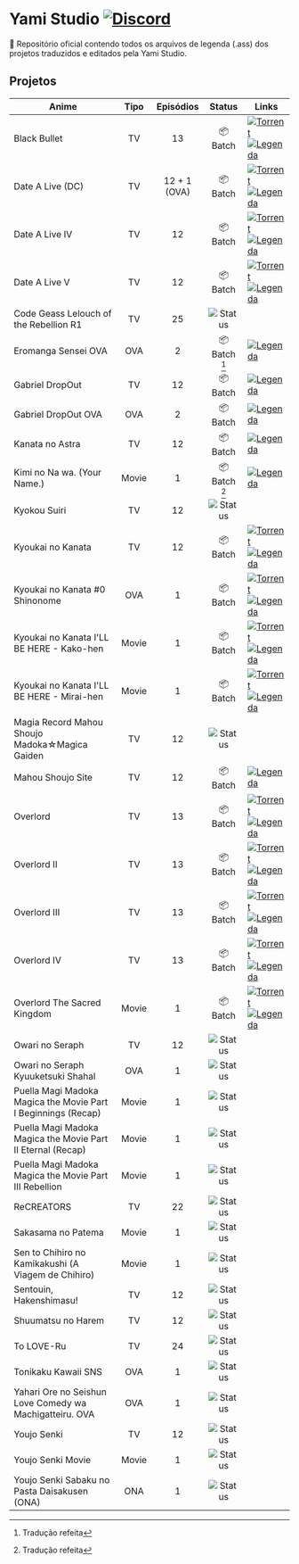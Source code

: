 # Yami Studio [![Discord](https://img.shields.io/badge/Discord-%235865F2.svg?style=for-the-badge&logo=discord&logoColor=white)](https://discord.gg/vsJwPayvz3)

📜 Repositório oficial contendo todos os arquivos de legenda (.ass) dos projetos traduzidos e editados pela Yami Studio.

## Projetos

| Anime | Tipo | Episódios | Status | Links |
| --- | :---: | :---: | :---: | --- |
| Black Bullet | TV | 13 | 📦 Batch | [![Torrent](https://img.shields.io/badge/Torrent-Nyaa-247FCC?style=for-the-badge&logo=qbittorrent)](https://nyaa.si/view/1958289) <br> [![Legenda](https://img.shields.io/badge/Legenda-GitHub-333333?style=for-the-badge&logo=github)](https://github.com/IncYami/YamiStudio/tree/main/%5BYami%5D%20Black%20Bullet%20%5BBD%5D.pt-BR) |
| Date A Live (DC) | TV | 12 + 1 (OVA) | 📦 Batch | [![Torrent](https://img.shields.io/badge/Torrent-Nyaa-247FCC?style=for-the-badge&logo=qbittorrent)](https://nyaa.si/view/1951642) <br> [![Legenda](https://img.shields.io/badge/Legenda-GitHub-333333?style=for-the-badge&logo=github)](https://github.com/IncYami/YamiStudio/tree/main/%5BYami%5D%20Date%20A%20Live%20(DC)%20%5BBD%5D.pt-BR) |
| Date A Live IV  | TV | 12 | 📦 Batch | [![Torrent](https://img.shields.io/badge/Torrent-Nyaa-247FCC?style=for-the-badge&logo=qbittorrent)](https://nyaa.si/view/1951649) <br> [![Legenda](https://img.shields.io/badge/Legenda-GitHub-333333?style=for-the-badge&logo=github)](https://github.com/IncYami/YamiStudio/tree/main/%5BYami%5D%20Date%20A%20Live%20IV%20%5BBD%5D.pt-BR) |
| Date A Live V  | TV | 12 | 📦 Batch | [![Torrent](https://img.shields.io/badge/Torrent-Nyaa-247FCC?style=for-the-badge&logo=qbittorrent)](https://nyaa.si/view/1951650) <br> [![Legenda](https://img.shields.io/badge/Legenda-GitHub-333333?style=for-the-badge&logo=github)](https://github.com/IncYami/YamiStudio/tree/main/%5BYami%5D%20Date%20A%20Live%20V%20%5BBD%5D.pt-BR) |
| Code Geass Lelouch of the Rebellion R1 | TV | 25 | ![Status](https://img.shields.io/badge/Em%20Andamento-22C55E?style=for-the-badge) |
| Eromanga Sensei OVA  | OVA | 2 | 📦 Batch [^1] | [![Legenda](https://img.shields.io/badge/Legenda-GitHub-333333?style=for-the-badge&logo=github)](https://github.com/IncYami/YamiStudio/tree/main/%5BYami%5D%20Eromanga%20Sensei%20OVA%20%5BBD%5D.pt-BR) |
| Gabriel DropOut  | TV | 12 | 📦 Batch | [![Legenda](https://img.shields.io/badge/Legenda-GitHub-333333?style=for-the-badge&logo=github)](https://github.com/IncYami/YamiStudio/tree/main/%5BYami%5D%20Gabriel%20DropOut%20%5BBD%5D.pt-BR) |
| Gabriel DropOut OVA  | OVA | 2 | 📦 Batch | [![Legenda](https://img.shields.io/badge/Legenda-GitHub-333333?style=for-the-badge&logo=github)](https://github.com/IncYami/YamiStudio/tree/main/%5BYami%5D%20Gabriel%20DropOut%20OVA%20%5BBD%5D.pt-BR) |
| Kanata no Astra  | TV | 12 | 📦 Batch | [![Legenda](https://img.shields.io/badge/Legenda-GitHub-333333?style=for-the-badge&logo=github)](https://github.com/IncYami/YamiStudio/tree/main/%5BYami%5D%20Kanata%20no%20Astra%20%5BBD%5D.pt-BR) |
| Kimi no Na wa. (Your Name.)  | Movie | 1 | 📦 Batch [^1] | [![Legenda](https://img.shields.io/badge/Legenda-GitHub-333333?style=for-the-badge&logo=github)](https://github.com/IncYami/YamiStudio/tree/main/%5BYami%5D%20Kimi%20no%20Na%20wa%20%5BBD%5D.pt-BR) |
| Kyokou Suiri  | TV | 12 | ![Status](https://img.shields.io/badge/Em%20Revisão-DC3545?style=for-the-badge) |
| Kyoukai no Kanata  | TV | 12 | 📦 Batch | [![Torrent](https://img.shields.io/badge/Torrent-Nyaa-247FCC?style=for-the-badge&logo=qbittorrent)](https://nyaa.si/view/1952255) <br> [![Legenda](https://img.shields.io/badge/Legenda-GitHub-333333?style=for-the-badge&logo=github)](https://github.com/IncYami/YamiStudio/tree/main/%5BYami%5D%20Kyoukai%20no%20Kanata%20%5BBD%5D.pt-BR) |
| Kyoukai no Kanata #0 Shinonome  | OVA | 1 | 📦 Batch | [![Torrent](https://img.shields.io/badge/Torrent-Nyaa-247FCC?style=for-the-badge&logo=qbittorrent)](https://nyaa.si/view/1952256) <br> [![Legenda](https://img.shields.io/badge/Legenda-GitHub-333333?style=for-the-badge&logo=github)](https://github.com/IncYami/YamiStudio/tree/main/%5BYami%5D%20Kyoukai%20no%20Kanata%20%230%20Shinonome%20%5BBD%5D.pt-BR) |
| Kyoukai no Kanata I'LL BE HERE - Kako-hen  | Movie | 1 | 📦 Batch | [![Torrent](https://img.shields.io/badge/Torrent-Nyaa-247FCC?style=for-the-badge&logo=qbittorrent)](https://nyaa.si/view/1952267) <br> [![Legenda](https://img.shields.io/badge/Legenda-GitHub-333333?style=for-the-badge&logo=github)](https://github.com/IncYami/YamiStudio/tree/main/%5BYami%5D%20Kyoukai%20no%20Kanata%20I'LL%20BE%20HERE%20-%20Kako-hen%20%5BBD%5D.pt-BR) |
| Kyoukai no Kanata I'LL BE HERE - Mirai-hen  | Movie | 1 | 📦 Batch | [![Torrent](https://img.shields.io/badge/Torrent-Nyaa-247FCC?style=for-the-badge&logo=qbittorrent)](https://nyaa.si/view/1952269) <br> [![Legenda](https://img.shields.io/badge/Legenda-GitHub-333333?style=for-the-badge&logo=github)](https://github.com/IncYami/YamiStudio/tree/main/%5BYami%5D%20Kyoukai%20no%20Kanata%20I'LL%20BE%20HERE%20-%20Mirai-hen%20%5BBD%5D.pt-BR) |
| Magia Record Mahou Shoujo Madoka☆Magica Gaiden  | TV | 12 | ![Status](https://img.shields.io/badge/Em%20Revisão-DC3545?style=for-the-badge) |
| Mahou Shoujo Site  | TV | 12 | 📦 Batch | [![Legenda](https://img.shields.io/badge/Legenda-GitHub-333333?style=for-the-badge&logo=github)](https://github.com/IncYami/YamiStudio/tree/main/%5BMMS%20%26%20YS%5D%20Mahou%20Shoujo%20Site%20%5BBD%5D.pt-BR) |
| Overlord  | TV | 13 | 📦 Batch | [![Torrent](https://img.shields.io/badge/Torrent-Nyaa-247FCC?style=for-the-badge&logo=qbittorrent)](https://nyaa.si/view/1958290) <br> [![Legenda](https://img.shields.io/badge/Legenda-GitHub-333333?style=for-the-badge&logo=github)](https://github.com/IncYami/YamiStudio/tree/main/%5BYami%5D%20Overlord%20%5BBD%5D.pt-BR) |
| Overlord II  | TV | 13 | 📦 Batch | [![Torrent](https://img.shields.io/badge/Torrent-Nyaa-247FCC?style=for-the-badge&logo=qbittorrent)](https://nyaa.si/view/1958291) <br> [![Legenda](https://img.shields.io/badge/Legenda-GitHub-333333?style=for-the-badge&logo=github)](https://github.com/IncYami/YamiStudio/tree/main/%5BYami%5D%20Overlord%20II%20%5BBD%5D.pt-BR) |
| Overlord III  | TV | 13 | 📦 Batch | [![Torrent](https://img.shields.io/badge/Torrent-Nyaa-247FCC?style=for-the-badge&logo=qbittorrent)](https://nyaa.si/view/1958292) <br> [![Legenda](https://img.shields.io/badge/Legenda-GitHub-333333?style=for-the-badge&logo=github)](https://github.com/IncYami/YamiStudio/tree/main/%5BYami%5D%20Overlord%20III%20%5BBD%5D.pt-BR) |
| Overlord IV  | TV | 13 | 📦 Batch | [![Torrent](https://img.shields.io/badge/Torrent-Nyaa-247FCC?style=for-the-badge&logo=qbittorrent)](https://nyaa.si/view/1958293) <br> [![Legenda](https://img.shields.io/badge/Legenda-GitHub-333333?style=for-the-badge&logo=github)](https://github.com/IncYami/YamiStudio/tree/main/%5BYami%5D%20Overlord%20IV%20%5BBD%5D.pt-BR) |
| Overlord The Sacred Kingdom  | Movie | 1 | 📦 Batch | [![Torrent](https://img.shields.io/badge/Torrent-Nyaa-247FCC?style=for-the-badge&logo=qbittorrent)](https://nyaa.si/view/1964148) <br> [![Legenda](https://img.shields.io/badge/Legenda-GitHub-333333?style=for-the-badge&logo=github)](https://github.com/IncYami/YamiStudio/tree/main/%5BYami%5D%20Overlord%20The%20Sacred%20Kingdom%20%5BBD%5D.pt-BR) |
| Owari no Seraph  | TV | 12 | ![Status](https://img.shields.io/badge/Em%20Revisão-DC3545?style=for-the-badge) |
| Owari no Seraph Kyuuketsuki Shahal  | OVA | 1 | ![Status](https://img.shields.io/badge/Em%20Revisão-DC3545?style=for-the-badge) |
| Puella Magi Madoka Magica the Movie Part I Beginnings (Recap)  | Movie | 1 | ![Status](https://img.shields.io/badge/Em%20Revisão-DC3545?style=for-the-badge) |
| Puella Magi Madoka Magica the Movie Part II Eternal (Recap) | Movie | 1 | ![Status](https://img.shields.io/badge/Em%20Revisão-DC3545?style=for-the-badge) |
| Puella Magi Madoka Magica the Movie Part III Rebellion  | Movie | 1 | ![Status](https://img.shields.io/badge/Em%20Revisão-DC3545?style=for-the-badge) |
| ReCREATORS  | TV | 22 | ![Status](https://img.shields.io/badge/Em%20Revisão-DC3545?style=for-the-badge) |
| Sakasama no Patema  | Movie | 1 | ![Status](https://img.shields.io/badge/Em%20Revisão-DC3545?style=for-the-badge) |
| Sen to Chihiro no Kamikakushi (A Viagem de Chihiro)  | Movie | 1 | ![Status](https://img.shields.io/badge/Em%20Revisão-DC3545?style=for-the-badge) |
| Sentouin, Hakenshimasu!  | TV | 12 | ![Status](https://img.shields.io/badge/Em%20Revisão-DC3545?style=for-the-badge) |
| Shuumatsu no Harem  | TV | 12 | ![Status](https://img.shields.io/badge/Em%20Revisão-DC3545?style=for-the-badge) |
| To LOVE-Ru  | TV | 24 | ![Status](https://img.shields.io/badge/Em%20Revisão-DC3545?style=for-the-badge) |
| Tonikaku Kawaii SNS  | OVA | 1 | ![Status](https://img.shields.io/badge/Em%20Revisão-DC3545?style=for-the-badge) |
| Yahari Ore no Seishun Love Comedy wa Machigatteiru. OVA  | OVA | 1 | ![Status](https://img.shields.io/badge/Em%20Revisão-DC3545?style=for-the-badge) |
| Youjo Senki  | TV | 12 | ![Status](https://img.shields.io/badge/Em%20Revisão-DC3545?style=for-the-badge) |
| Youjo Senki Movie  | Movie | 1 | ![Status](https://img.shields.io/badge/Em%20Revisão-DC3545?style=for-the-badge) |
| Youjo Senki Sabaku no Pasta Daisakusen (ONA)  | ONA | 1 | ![Status](https://img.shields.io/badge/Em%20Revisão-DC3545?style=for-the-badge) |

[^1]: Tradução refeita
